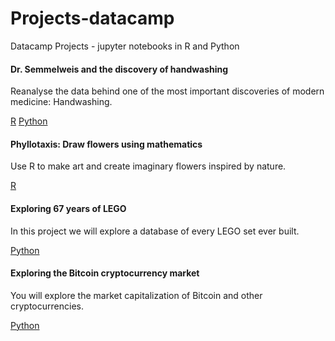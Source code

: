 # Projects-datacamp
Datacamp Projects - jupyter notebooks in R and Python

#### Dr. Semmelweis and the discovery of handwashing
Reanalyse the data behind one of the most important discoveries of modern medicine: Handwashing.

[R](https://github.com/ykv001/Projects-datacamp/blob/master/semmelweiss-notebook_r.ipynb)
[Python](https://github.com/ykv001/Projects-datacamp/blob/master/semmelweis-notebook_py.ipynb)

#### Phyllotaxis: Draw flowers using mathematics
Use R to make art and create imaginary flowers inspired by nature.

[R](https://github.com/ykv001/Projects-datacamp/blob/master/phyllo-notebook.ipynb)

#### Exploring 67 years of LEGO
In this project we will explore a database of every LEGO set ever built.

[Python](https://github.com/ykv001/Projects-datacamp/blob/master/exploring_legos.ipynb)

#### Exploring the Bitcoin cryptocurrency market
You will explore the market capitalization of Bitcoin and other cryptocurrencies.

[Python](https://github.com/ykv001/Projects-datacamp/blob/master/EXPLORING_THE_BITCOIN_CRYPTOCURRENCY_MARKET.ipynb)
